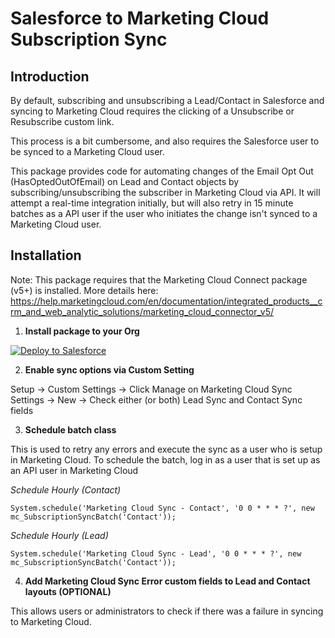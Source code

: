 # Salesforce to Marketing Cloud Subscription Sync
## Introduction
By default, subscribing and unsubscribing a Lead/Contact in Salesforce and syncing to Marketing Cloud requires the clicking of a Unsubscribe or Resubscribe custom link.

This process is a bit cumbersome, and also requires the Salesforce user to be synced to a Marketing Cloud user.

This package provides code for automating changes of the Email Opt Out (HasOptedOutOfEmail) on Lead and Contact objects by subscribing/unsubscribing the subscriber in Marketing Cloud via API. It will attempt a real-time integration initially, but will also retry in 15 minute batches as a API user if the user who initiates the change isn't synced to a Marketing Cloud user.

## Installation
Note: This package requires that the Marketing Cloud Connect package (v5+) is installed. More details here: 
https://help.marketingcloud.com/en/documentation/integrated_products__crm_and_web_analytic_solutions/marketing_cloud_connector_v5/


1. **Install package to your Org**

  [![Deploy to Salesforce](https://andrewfawcett.files.wordpress.com/2014/09/deploy.png "Deploy to Salesforce")](https://githubsfdeploy.herokuapp.com/app/githubdeploy/benedwards44/sf-mc-subscription-sync)


2. **Enable sync options via Custom Setting**

  Setup -> Custom Settings -> Click Manage on Marketing Cloud Sync Settings -> New -> Check either (or both) Lead Sync and Contact Sync fields


3. **Schedule batch class**

  This is used to retry any errors and execute the sync as a user who is setup in Marketing Cloud. To schedule the batch, log in as a user that is set up as an API user in Marketing Cloud
  
  *Schedule Hourly (Contact)*
  
  `System.schedule('Marketing Cloud Sync - Contact', '0 0 * * * ?', new mc_SubscriptionSyncBatch('Contact'));`
  
  *Schedule Hourly (Lead)*
  
  `System.schedule('Marketing Cloud Sync - Lead', '0 0 * * * ?', new mc_SubscriptionSyncBatch('Contact'));`


4. **Add Marketing Cloud Sync Error custom fields to Lead and Contact layouts (OPTIONAL)**

  This allows users or administrators to check if there was a failure in syncing to Marketing Cloud.



